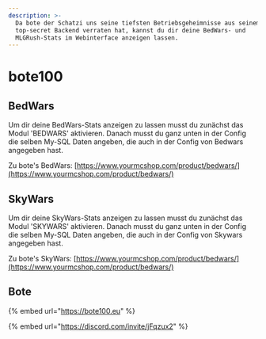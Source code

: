 ```yaml
---
description: >-
  Da bote der Schatzi uns seine tiefsten Betriebsgeheimnisse aus seinem
  top-secret Backend verraten hat, kannst du dir deine BedWars- und
  MLGRush-Stats im Webinterface anzeigen lassen.
---
```


# bote100

## BedWars

Um dir deine BedWars-Stats anzeigen zu lassen musst du zunächst das Modul 'BEDWARS' aktivieren. Danach musst du ganz unten in der Config die selben My-SQL Daten angeben, die auch in der Config von Bedwars angegeben hast.

Zu bote's BedWars: [https://www.yourmcshop.com/product/bedwars/](https://www.yourmcshop.com/product/bedwars/)

## SkyWars

Um dir deine SkyWars-Stats anzeigen zu lassen musst du zunächst das Modul 'SKYWARS' aktivieren. Danach musst du ganz unten in der Config die selben My-SQL Daten angeben, die auch in der Config von Skywars angegeben hast.

Zu bote's SkyWars: [https://www.yourmcshop.com/product/bedwars/](https://www.yourmcshop.com/product/bedwars/)

## Bote

{% embed url="https://bote100.eu" %}

{% embed url="https://discord.com/invite/jFqzux2" %}

